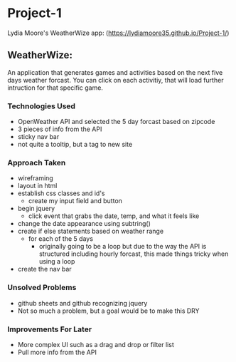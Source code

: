 # Project-1

Lydia Moore's WeatherWize app: (https://lydiamoore35.github.io/Project-1/)

## WeatherWize: 
An application that generates games and activities based on the next five days weather forcast. You can click on each activitiy, that will load further intruction for that specific game.
### Technologies Used
- OpenWeather API and selected the 5 day forcast based on zipcode
- 3 pieces of info from the API
- sticky nav bar
- not quite a tooltip, but a tag to new site
### Approach Taken
- wireframing 
- layout in html
- establish css classes and id's
    - create my input field and button
- begin jquery
    - click event that grabs the date, temp, and what it feels like
- change the date appearance using subtring()
- create if else statements based on weather range
    - for each of the 5 days
        - originally going to be a loop but due to the way the API is structured including hourly forcast, this made things tricky when using a loop
- create the nav bar
### Unsolved Problems
- github sheets and github recognizing jquery 
- Not so much a problem, but a goal would be to make this DRY
### Improvements For Later
- More complex UI such as a drag and drop or filter list
- Pull more info from the API



